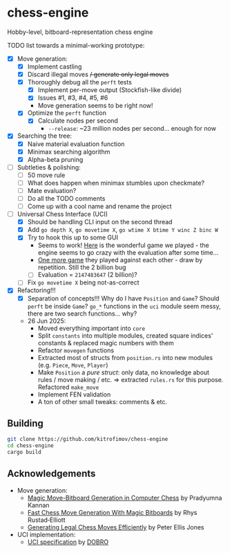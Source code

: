 # chess-engine
Hobby-level, bitboard-representation chess engine

TODO list towards a minimal-working prototype:
- [x] Move generation:
    - [x] Implement castling
    - [x] Discard illegal moves ~~/ generate only legal moves~~
    - [x] Thoroughly debug all the `perft` tests
        - [x] Implement per-move output (Stockfish-like divide)
        - [x] Issues #1, #3, #4, #5, #6
        - Move generation seems to be right now!
    - [x] Optimize the `perft` function
        - [x] Calculate nodes per second
            - `--release`: ~23 million nodes per second... enough for now
- [x] Searching the tree:
    - [x] Naive material evaluation function
    - [x] Minimax searching algorithm
    - [x] Alpha-beta pruning
- [ ] Subtleties & polishing:
    - [ ] 50 move rule
    - [ ] What does happen when minimax stumbles upon checkmate?
    - [ ] Mate evaluation?
    - [ ] Do all the TODO comments
    - [ ] Come up with a cool name and rename the project
- [ ] Universal Chess Interface (UCI)
    - [x] Should be handling CLI input on the second thread
    - [x] Add `go depth X`, `go movetime X`, `go wtime X btime Y winc Z binc W`
    - [x] Try to hook this up to some GUI
        - Seems to work! [Here](https://pastebin.com/bDw9PsFe) is the wonderful game we played - the engine seems to go crazy with the evaluation after some time...
        - [One more game](https://pastebin.com/9nXVNefR) they played against each other - draw by repetition. Still the 2 billion bug
        - [ ] Evaluation = `2147483647` (2 billion)?
    - [ ] Fix `go movetime X` being not-as-correct
- [x] Refactoring!!!
    - [x] Separation of concepts!!! Why do I have `Position` and `Game`? Should `perft` be inside `Game`? `go_*` functions in the `uci` module seem messy, there are two search functions... why?
    - 26 Jun 2025:
        - Moved everything important into `core`
        - Split `constants` into multiple modules, created square indices' constants & replaced magic numbers with them
        - Refactor `movegen` functions
        - Extracted most of structs from `position.rs` into new modules (e.g. `Piece`, `Move`, `Player`)
        - Make `Position` a *pure struct*: only data, no knowledge about rules / move making / etc. => extracted `rules.rs` for this purpose. Refactored `make_move`
        - Implement FEN validation
        - A ton of other small tweaks: comments & etc.

## Building

```bash
git clone https://github.com/kitrofimov/chess-engine
cd chess-engine
cargo build
```

## Acknowledgements
- Move generation:
    - [Magic Move-Bitboard Generation in Computer Chess](http://pradu.us/old/Nov27_2008/Buzz/research/magic/Bitboards.pdf) by Pradyumna Kannan
    - [Fast Chess Move Generation With Magic Bitboards](https://rhysre.net/fast-chess-move-generation-with-magic-bitboards.html) by Rhys Rustad‑Elliott
    - [Generating Legal Chess Moves Efficiently](https://peterellisjones.com/posts/generating-legal-chess-moves-efficiently/) by Peter Ellis Jones
- UCI implementation:
    - [UCI specification](https://gist.github.com/DOBRO/2592c6dad754ba67e6dcaec8c90165bf) by [DOBRO](https://github.com/DOBRO)

